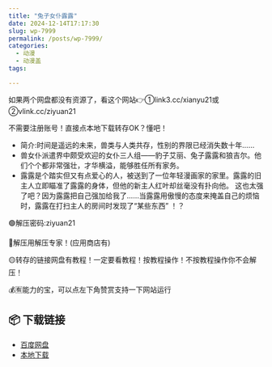 ```yaml
---
title: "兔子女仆露露"
date: 2024-12-14T17:17:30
slug: wp-7999
permalink: /posts/wp-7999/
categories:
  - 动漫
  - 动漫盖
tags:

---
```


如果两个网盘都没有资源了，看这个网站👉①link3.cc/xianyu21或②vlink.cc/ziyuan21

不需要注册账号！直接点本地下载转存OK？懂吧！

*   简介:时间是遥远的未来，兽类与人类共存，性别的界限已经消失数十年……
*   兽女仆派遣界中颇受欢迎的女仆三人组——豹子艾丽、兔子露露和狼吉尔。他们个个都非常强壮，才华横溢，能够胜任所有家务。
*   露露是个踏实但又有点爱心的人，被送到了一位年轻漫画家的家里。露露的旧主人立即瞄准了露露的身体，但他的新主人红叶却丝毫没有扑向他。 这也太强了吧？因为露露把自己强加给我了……当露露用傲慢的态度来掩盖自己的烦恼时，露露在打扫主人的房间时发现了“某些东西” ！？

🟢解压密码:ziyuan21

🔵解压用解压专家！(应用商店有)

🟡转存的链接网盘有教程！一定要看教程！按教程操作！不按教程操作你不会解压！

💰🈶能力的宝，可以点左下角赞赏支持一下网站运行

## 📦 下载链接
- [百度网盘](https://blziyuan21.com/pay-download/7999?key=39910bc512&down_id=0)
- [本地下载](https://blziyuan21.com/pay-download/7999?key=39910bc512&down_id=1)

